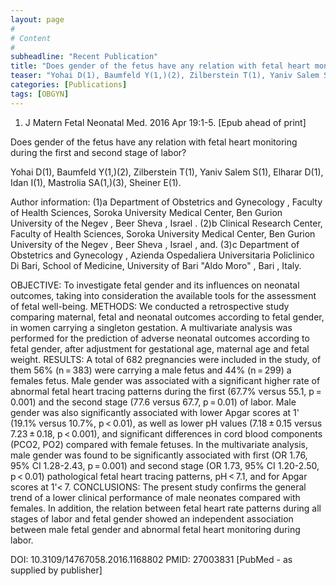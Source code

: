 ```yaml
---
layout: page
#
# Content
#
subheadline: "Recent Publication"
title: "Does gender of the fetus have any relation with fetal heart monitoring during the first and-second-stage-of-labor?"
teaser: "Yohai D(1), Baumfeld Y(1,)(2), Zilberstein T(1), Yaniv Salem S(1), Elharar D(1), Idan I(1), Mastrolia SA(1,)(3), Sheiner E(1)."
categories: [Publications]
tags: [OBGYN]
---
```


1. J Matern Fetal Neonatal Med. 2016 Apr 19:1-5. [Epub ahead of print]

Does gender of the fetus have any relation with fetal heart monitoring during the
first and second stage of labor?

Yohai D(1), Baumfeld Y(1,)(2), Zilberstein T(1), Yaniv Salem S(1), Elharar D(1), 
Idan I(1), Mastrolia SA(1,)(3), Sheiner E(1).

Author information: 
(1)a Department of Obstetrics and Gynecology , Faculty of Health Sciences, Soroka
University Medical Center, Ben Gurion University of the Negev , Beer Sheva ,
Israel . (2)b Clinical Research Center, Faculty of Health Sciences, Soroka
University Medical Center, Ben Gurion University of the Negev , Beer Sheva ,
Israel , and. (3)c Department of Obstetrics and Gynecology , Azienda Ospedaliera 
Universitaria Policlinico Di Bari, School of Medicine, University of Bari "Aldo
Moro" , Bari , Italy.

OBJECTIVE: To investigate fetal gender and its influences on neonatal outcomes,
taking into consideration the available tools for the assessment of fetal
well-being.
METHODS: We conducted a retrospective study comparing maternal, fetal and
neonatal outcomes according to fetal gender, in women carrying a singleton
gestation. A multivariate analysis was performed for the prediction of adverse
neonatal outcomes according to fetal gender, after adjustment for gestational
age, maternal age and fetal weight.
RESULTS: A total of 682 pregnancies were included in the study, of them 56%
(n = 383) were carrying a male fetus and 44% (n = 299) a females fetus. Male
gender was associated with a significant higher rate of abnormal fetal heart
tracing patterns during the first (67.7% versus 55.1, p = 0.001) and the second
stage (77.6 versus 67.7, p = 0.01) of labor. Male gender was also significantly
associated with lower Apgar scores at 1' (19.1% versus 10.7%, p < 0.01), as well 
as lower pH values (7.18 ± 0.15 versus 7.23 ± 0.18, p < 0.001), and significant
differences in cord blood components (PCO2, PO2) compared with female fetuses. In
the multivariate analysis, male gender was found to be significantly associated
with first (OR 1.76, 95% CI 1.28-2.43, p = 0.001) and second stage (OR 1.73, 95% 
CI 1.20-2.50, p < 0.01) pathological fetal heart tracing patterns, pH < 7.1, and 
for Apgar scores at 1'< 7.
CONCLUSIONS: The present study confirms the general trend of a lower clinical
performance of male neonates compared with females. In addition, the relation
between fetal heart rate patterns during all stages of labor and fetal gender
showed an independent association between male fetal gender and abnormal fetal
heart monitoring during labor.

DOI: 10.3109/14767058.2016.1168802 
PMID: 27003831  [PubMed - as supplied by publisher]

[1]: http://sorokacrc.org/publications/140/
